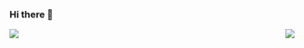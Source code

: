 ### Hi there 👋

<a href="https://github.com/jacopo-massa">
  <img align="left" src="https://github-readme-stats.vercel.app/api?username=jacopo-massa&show_icons=true&count_private=true" />
</a>
<a href="https://github.com/jacopo-massa">
  <img align="right" src="https://github-readme-stats.vercel.app/api/top-langs/?username=jacopo-massa&layout=compact&hide=html,jupyter" />
</a>
